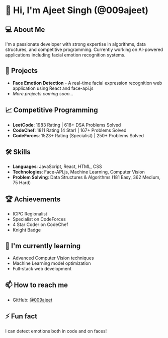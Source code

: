 # 👋 Hi, I'm Ajeet Singh (@009ajeet)

## 💻 About Me
I'm a passionate developer with strong expertise in algorithms, data structures, and competitive programming. Currently working on AI-powered applications including facial emotion recognition systems.

## 🔭 Projects
- **Face Emotion Detection** - A real-time facial expression recognition web application using React and face-api.js
- *More projects coming soon...*

## 📈 Competitive Programming
- **LeetCode**: 1983 Rating | 618+ DSA Problems Solved
- **CodeChef**: 1811 Rating (4 Star) | 167+ Problems Solved
- **CodeForces**: 1523+ Rating (Specialist) | 250+ Problems Solved

## 🛠️ Skills
- **Languages**: JavaScript, React, HTML, CSS
- **Technologies**: Face-API.js, Machine Learning, Computer Vision
- **Problem Solving**: Data Structures & Algorithms (181 Easy, 362 Medium, 75 Hard)

## 🏆 Achievements
- ICPC Regionalist
- Specialist on CodeForces
- 4 Star Coder on CodeChef
- Knight Badge

## 🌱 I'm currently learning
- Advanced Computer Vision techniques
- Machine Learning model optimization
- Full-stack web development

## 📫 How to reach me
- GitHub: [@009ajeet](https://github.com/009ajeet)

## ⚡ Fun fact
I can detect emotions both in code and on faces!
